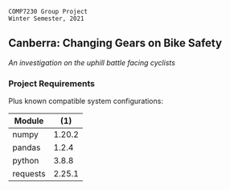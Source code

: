     COMP7230 Group Project
    Winter Semester, 2021

## Canberra: Changing Gears on Bike Safety
_An investigation on the uphill battle facing cyclists_

### Project Requirements

Plus known compatible system configurations:

| Module | (1) |
|--------|--------|
| numpy | 1.20.2 |
| pandas | 1.2.4 |
| python | 3.8.8 |
| requests | 2.25.1 |
